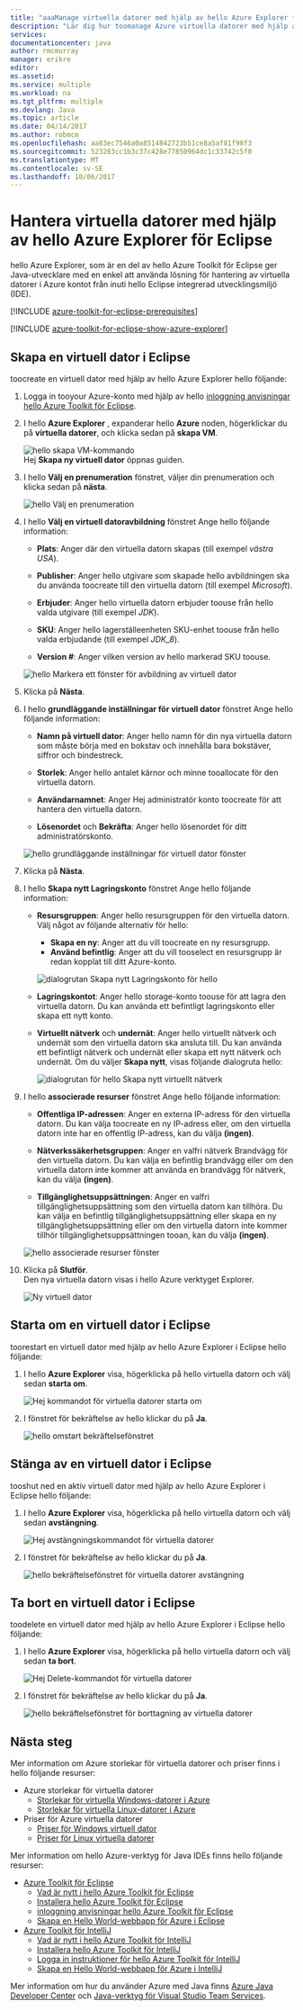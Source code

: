 ```yaml
---
title: "aaaManage virtuella datorer med hjälp av hello Azure Explorer för Eclipse | Microsoft Docs"
description: "Lär dig hur toomanage Azure virtuella datorer med hjälp av hello Azure Explorer för Eclipse."
services: 
documentationcenter: java
author: rmcmurray
manager: erikre
editor: 
ms.assetid: 
ms.service: multiple
ms.workload: na
ms.tgt_pltfrm: multiple
ms.devlang: Java
ms.topic: article
ms.date: 04/14/2017
ms.author: robmcm
ms.openlocfilehash: aa83ec7546a0a8514842723b51ce8a5af81f98f3
ms.sourcegitcommit: 523283cc1b3c37c428e77850964dc1c33742c5f0
ms.translationtype: MT
ms.contentlocale: sv-SE
ms.lasthandoff: 10/06/2017
---
```

# <a name="manage-virtual-machines-by-using-hello-azure-explorer-for-eclipse"></a>Hantera virtuella datorer med hjälp av hello Azure Explorer för Eclipse

hello Azure Explorer, som är en del av hello Azure Toolkit för Eclipse ger Java-utvecklare med en enkel att använda lösning för hantering av virtuella datorer i Azure kontot från inuti hello Eclipse integrerad utvecklingsmiljö (IDE).

[!INCLUDE [azure-toolkit-for-eclipse-prerequisites](../includes/azure-toolkit-for-eclipse-prerequisites.md)]

[!INCLUDE [azure-toolkit-for-eclipse-show-azure-explorer](../includes/azure-toolkit-for-eclipse-show-azure-explorer.md)]

## <a name="create-a-virtual-machine-in-eclipse"></a>Skapa en virtuell dator i Eclipse

toocreate en virtuell dator med hjälp av hello Azure Explorer hello följande:

1. Logga in tooyour Azure-konto med hjälp av hello [inloggning anvisningar hello Azure Toolkit för Eclipse].

2. I hello **Azure Explorer** , expanderar hello **Azure** noden, högerklickar du på **virtuella datorer**, och klicka sedan på **skapa VM**.

   ![hello skapa VM-kommando][CR01]  
   Hej **Skapa ny virtuell dator** öppnas guiden.

3. I hello **Välj en prenumeration** fönstret, väljer din prenumeration och klicka sedan på **nästa**.

   ![hello Välj en prenumeration][CR02]

4. I hello **Välj en virtuell datoravbildning** fönstret Ange hello följande information:

   * **Plats**: Anger där den virtuella datorn skapas (till exempel *västra USA*).

   * **Publisher**: Anger hello utgivare som skapade hello avbildningen ska du använda toocreate till den virtuella datorn (till exempel *Microsoft*).

   * **Erbjuder**: Anger hello virtuella datorn erbjuder toouse från hello valda utgivare (till exempel *JDK*).

   * **SKU**: Anger hello lagerställeenheten SKU-enhet toouse från hello valda erbjudande (till exempel *JDK_8*).

   * **Version #**: Anger vilken version av hello markerad SKU toouse.

    ![hello Markera ett fönster för avbildning av virtuell dator][CR03]

5. Klicka på **Nästa**.

6. I hello **grundläggande inställningar för virtuell dator** fönstret Ange hello följande information:

   * **Namn på virtuell dator**: Anger hello namn för din nya virtuella datorn som måste börja med en bokstav och innehålla bara bokstäver, siffror och bindestreck.

   * **Storlek**: Anger hello antalet kärnor och minne tooallocate för den virtuella datorn.

   * **Användarnamnet**: Anger Hej administratör konto toocreate för att hantera den virtuella datorn.

   * **Lösenordet** och **Bekräfta**: Anger hello lösenordet för ditt administratörskonto.

    ![hello grundläggande inställningar för virtuell dator fönster][CR04]

7. Klicka på **Nästa**.

8. I hello **Skapa nytt Lagringskonto** fönstret Ange hello följande information:

   * **Resursgruppen**: Anger hello resursgruppen för den virtuella datorn. Välj något av följande alternativ för hello:
      * **Skapa en ny**: Anger att du vill toocreate en ny resursgrupp.
      * **Använd befintlig**: Anger att du vill tooselect en resursgrupp är redan kopplat till ditt Azure-konto.

      ![dialogrutan Skapa nytt Lagringskonto för hello][CR05]

   * **Lagringskontot**: Anger hello storage-konto toouse för att lagra den virtuella datorn. Du kan använda ett befintligt lagringskonto eller skapa ett nytt konto.

   * **Virtuellt nätverk** och **undernät**: Anger hello virtuellt nätverk och undernät som den virtuella datorn ska ansluta till. Du kan använda ett befintligt nätverk och undernät eller skapa ett nytt nätverk och undernät. Om du väljer **Skapa nytt**, visas följande dialogruta hello:

      ![dialogrutan för hello Skapa nytt virtuellt nätverk][CR06]

9. I hello **associerade resurser** fönstret Ange hello följande information:

   * **Offentliga IP-adressen**: Anger en externa IP-adress för den virtuella datorn. Du kan välja toocreate en ny IP-adress eller, om den virtuella datorn inte har en offentlig IP-adress, kan du välja **(ingen)**.

   * **Nätverkssäkerhetsgruppen**: Anger en valfri nätverk Brandvägg för den virtuella datorn. Du kan välja en befintlig brandvägg eller om den virtuella datorn inte kommer att använda en brandvägg för nätverk, kan du välja **(ingen)**.

   * **Tillgänglighetsuppsättningen**: Anger en valfri tillgänglighetsuppsättning som den virtuella datorn kan tillhöra. Du kan välja en befintlig tillgänglighetsuppsättning eller skapa en ny tillgänglighetsuppsättning eller om den virtuella datorn inte kommer tillhör tillgänglighetsuppsättningen tooan, kan du välja **(ingen)**.

   ![hello associerade resurser fönster][CR07]

9. Klicka på **Slutför**.  
  Den nya virtuella datorn visas i hello Azure verktyget Explorer.

   ![Ny virtuell dator][CR08]

## <a name="restart-a-virtual-machine-in-eclipse"></a>Starta om en virtuell dator i Eclipse

toorestart en virtuell dator med hjälp av hello Azure Explorer i Eclipse hello följande:

1. I hello **Azure Explorer** visa, högerklicka på hello virtuella datorn och välj sedan **starta om**.

   ![Hej kommandot för virtuella datorer starta om][RE01]

2. I fönstret för bekräftelse av hello klickar du på **Ja**.

   ![hello omstart bekräftelsefönstret][RE02]

## <a name="shut-down-a-virtual-machine-in-eclipse"></a>Stänga av en virtuell dator i Eclipse

tooshut ned en aktiv virtuell dator med hjälp av hello Azure Explorer i Eclipse hello följande:

1. I hello **Azure Explorer** visa, högerklicka på hello virtuella datorn och välj sedan **avstängning**.

   ![Hej avstängningskommandot för virtuella datorer][SH01]

2. I fönstret för bekräftelse av hello klickar du på **Ja**.

   ![hello bekräftelsefönstret för virtuella datorer avstängning][SH02]

## <a name="delete-a-virtual-machine-in-eclipse"></a>Ta bort en virtuell dator i Eclipse

toodelete en virtuell dator med hjälp av hello Azure Explorer i Eclipse hello följande:

1. I hello **Azure Explorer** visa, högerklicka på hello virtuella datorn och välj sedan **ta bort**.

   ![Hej Delete-kommandot för virtuella datorer][DE01]

2. I fönstret för bekräftelse av hello klickar du på **Ja**.

   ![hello bekräftelsefönstret för borttagning av virtuella datorer][DE02]

## <a name="next-steps"></a>Nästa steg
Mer information om Azure storlekar för virtuella datorer och priser finns i hello följande resurser:

* Azure storlekar för virtuella datorer
  * [Storlekar för virtuella Windows-datorer i Azure]
  * [Storlekar för virtuella Linux-datorer i Azure]
* Priser för Azure virtuella datorer
  * [Priser för Windows virtuell dator]
  * [Priser för Linux virtuella datorer]

Mer information om hello Azure-verktyg för Java IDEs finns hello följande resurser:

* [Azure Toolkit för Eclipse]
  * [Vad är nytt i hello Azure Toolkit för Eclipse]
  * [Installera hello Azure Toolkit för Eclipse]
  * [inloggning anvisningar hello Azure Toolkit för Eclipse]
  * [Skapa en Hello World-webbapp för Azure i Eclipse]
* [Azure Toolkit för IntelliJ]
  * [Vad är nytt i hello Azure Toolkit för IntelliJ]
  * [Installera hello Azure Toolkit för IntelliJ]
  * [Logga in instruktioner för hello Azure Toolkit för IntelliJ]
  * [Skapa en Hello World-webbapp för Azure i IntelliJ]

Mer information om hur du använder Azure med Java finns [Azure Java Developer Center] och [Java-verktyg för Visual Studio Team Services].

<!-- URL List -->

[Azure Toolkit för Eclipse]: ./azure-toolkit-for-eclipse.md
[Azure Toolkit för IntelliJ]: ./azure-toolkit-for-intellij.md
[Skapa en Hello World-webbapp för Azure i Eclipse]: ./app-service-web/app-service-web-eclipse-create-hello-world-web-app.md
[Skapa en Hello World-webbapp för Azure i IntelliJ]: ./app-service-web/app-service-web-intellij-create-hello-world-web-app.md
[Installera hello Azure Toolkit för Eclipse]: ./azure-toolkit-for-eclipse-installation.md
[Installera hello Azure Toolkit för IntelliJ]: ./azure-toolkit-for-intellij-installation.md
[inloggning anvisningar hello Azure Toolkit för Eclipse]: ./azure-toolkit-for-eclipse-sign-in-instructions.md
[Logga in instruktioner för hello Azure Toolkit för IntelliJ]: ./azure-toolkit-for-intellij-sign-in-instructions.md
[Vad är nytt i hello Azure Toolkit för Eclipse]: ./azure-toolkit-for-eclipse-whats-new.md
[Vad är nytt i hello Azure Toolkit för IntelliJ]: ./azure-toolkit-for-intellij-whats-new.md

[Azure Java Developer Center]: https://azure.microsoft.com/develop/java/
[Java-verktyg för Visual Studio Team Services]: https://java.visualstudio.com/

[Storlekar för virtuella Windows-datorer i Azure]: /azure/virtual-machines/virtual-machines-windows-sizes
[Storlekar för virtuella Linux-datorer i Azure]: /azure/virtual-machines/virtual-machines-linux-sizes
[Priser för Windows virtuell dator]: /pricing/details/virtual-machines/windows/
[Priser för Linux virtuella datorer]: /pricing/details/virtual-machines/linux/

<!-- IMG List -->

[RE01]: ./media/azure-toolkit-for-eclipse-managing-virtual-machines-using-azure-explorer/RE01.png
[RE02]: ./media/azure-toolkit-for-eclipse-managing-virtual-machines-using-azure-explorer/RE02.png

[SH01]: ./media/azure-toolkit-for-eclipse-managing-virtual-machines-using-azure-explorer/SH01.png
[SH02]: ./media/azure-toolkit-for-eclipse-managing-virtual-machines-using-azure-explorer/SH02.png

[DE01]: ./media/azure-toolkit-for-eclipse-managing-virtual-machines-using-azure-explorer/DE01.png
[DE02]: ./media/azure-toolkit-for-eclipse-managing-virtual-machines-using-azure-explorer/DE02.png

[CR01]: ./media/azure-toolkit-for-eclipse-managing-virtual-machines-using-azure-explorer/CR01.png
[CR02]: ./media/azure-toolkit-for-eclipse-managing-virtual-machines-using-azure-explorer/CR02.png
[CR03]: ./media/azure-toolkit-for-eclipse-managing-virtual-machines-using-azure-explorer/CR03.png
[CR04]: ./media/azure-toolkit-for-eclipse-managing-virtual-machines-using-azure-explorer/CR04.png
[CR05]: ./media/azure-toolkit-for-eclipse-managing-virtual-machines-using-azure-explorer/CR05.png
[CR06]: ./media/azure-toolkit-for-eclipse-managing-virtual-machines-using-azure-explorer/CR06.png
[CR07]: ./media/azure-toolkit-for-eclipse-managing-virtual-machines-using-azure-explorer/CR07.png
[CR08]: ./media/azure-toolkit-for-eclipse-managing-virtual-machines-using-azure-explorer/CR08.png
